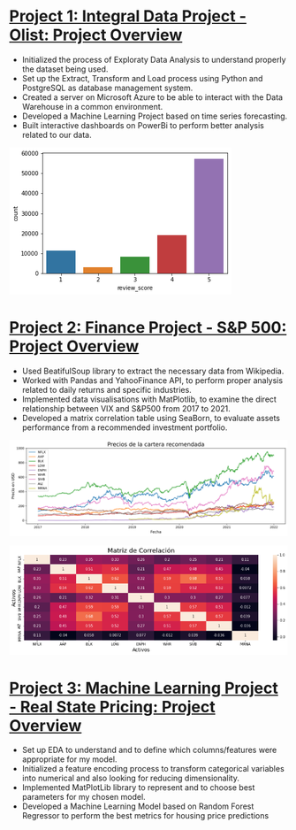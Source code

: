 

# [Project 1: Integral Data Project - Olist: Project Overview](https://github.com/mnperezluma/Olist)
- Initialized the process of Exploraty Data Analysis to understand properly the dataset being used.
- Set up the Extract, Transform and Load process using Python and PostgreSQL as database management system.
- Created a server on Microsoft Azure to be able to interact with the Data Warehouse in a common environment.  
- Developed a Machine Learning Project based on time series forecasting. 
- Built interactive dashboards on PowerBi to perform better analysis related to our data.


![](/images/output.png)


# [Project 2: Finance Project - S&P 500: Project Overview](https://github.com/mnperezluma/FinanceProject)
- Used BeatifulSoup library to extract the necessary data from Wikipedia. 
- Worked with Pandas and YahooFinance API, to perform proper analysis related to daily returns and specific industries.
- Implemented data visualisations with MatPlotlib, to examine the direct relationship between VIX and S&P500 from 2017 to 2021. 
- Developed a matrix correlation table using SeaBorn, to evaluate assets performance from a recommended investment portfolio.


![](/images/plot_precios.png)


![](/images/matrix_correlation.png)


# [Project 3: Machine Learning Project - Real State Pricing: Project Overview](https://github.com/mnperezluma/Proyecto_ML)
- Set up EDA to understand and to define which columns/features were appropriate for my model. 
- Initialized a feature encoding process to transform categorical variables into numerical and also looking for reducing dimensionality.
- Implemented MatPlotLib library to represent and to choose best parameters for my chosen model. 
- Developed a Machine Learning Model based on Random Forest Regressor to perform the best metrics for housing price predictions
